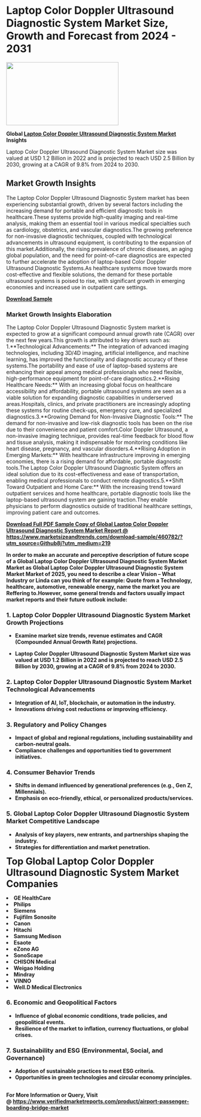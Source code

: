 <H1>Laptop Color Doppler Ultrasound Diagnostic System Market Size, Growth and Forecast from 2024 - 2031</H1><img class="aligncenter size-medium wp-image-584254" src="https://thirdeyenews.in/wp-content/uploads/2024/09/Global-Market-Research-300x168.jpeg" alt="" width="300" height="168" /><p><strong>Global&nbsp;<a href="https://www.marketsizeandtrends.com/download-sample/460782/?utm_source=Github8j?utm_medium=219">Laptop Color Doppler Ultrasound Diagnostic System Market</a> Insights</strong></p><p>Laptop Color Doppler Ultrasound Diagnostic System Market size was valued at USD 1.2 Billion in 2022 and is projected to reach USD 2.5 Billion by 2030, growing at a CAGR of 9.8% from 2024 to 2030.</p><p><h2>Market Growth Insights</h2> The Laptop Color Doppler Ultrasound Diagnostic System market has been experiencing substantial growth, driven by several factors including the increasing demand for portable and efficient diagnostic tools in healthcare.These systems provide high-quality imaging and real-time analysis, making them an essential tool in various medical specialties such as cardiology, obstetrics, and vascular diagnostics.The growing preference for non-invasive diagnostic techniques, coupled with technological advancements in ultrasound equipment, is contributing to the expansion of this market.Additionally, the rising prevalence of chronic diseases, an aging global population, and the need for point-of-care diagnostics are expected to further accelerate the adoption of laptop-based Color Doppler Ultrasound Diagnostic Systems.As healthcare systems move towards more cost-effective and flexible solutions, the demand for these portable ultrasound systems is poised to rise, with significant growth in emerging economies and increased use in outpatient care settings.<p><strong><a href="#">Download Sample</a></strong></p> <h3>Market Growth Insights Elaboration</h3> The Laptop Color Doppler Ultrasound Diagnostic System market is expected to grow at a significant compound annual growth rate (CAGR) over the next few years.This growth is attributed to key drivers such as: 1.**Technological Advancements:** The integration of advanced imaging technologies, including 3D/4D imaging, artificial intelligence, and machine learning, has improved the functionality and diagnostic accuracy of these systems.The portability and ease of use of laptop-based systems are enhancing their appeal among medical professionals who need flexible, high-performance equipment for point-of-care diagnostics.2.**Rising Healthcare Needs:** With an increasing global focus on healthcare accessibility and affordability, portable ultrasound systems are seen as a viable solution for expanding diagnostic capabilities in underserved areas.Hospitals, clinics, and private practitioners are increasingly adopting these systems for routine check-ups, emergency care, and specialized diagnostics.3.**Growing Demand for Non-Invasive Diagnostic Tools:** The demand for non-invasive and low-risk diagnostic tools has been on the rise due to their convenience and patient comfort.Color Doppler Ultrasound, a non-invasive imaging technique, provides real-time feedback for blood flow and tissue analysis, making it indispensable for monitoring conditions like heart disease, pregnancy, and vascular disorders.4.**Rising Adoption in Emerging Markets:** With healthcare infrastructure improving in emerging economies, there is a rising demand for affordable, portable diagnostic tools.The Laptop Color Doppler Ultrasound Diagnostic System offers an ideal solution due to its cost-effectiveness and ease of transportation, enabling medical professionals to conduct remote diagnostics.5.**Shift Toward Outpatient and Home Care:** With the increasing trend toward outpatient services and home healthcare, portable diagnostic tools like the laptop-based ultrasound system are gaining traction.They enable physicians to perform diagnostics outside of traditional healthcare settings, improving patient care and outcomes.<p><strong><a href="#"></p><p><span class=""><strong>Download Full PDF Sample Copy of Global Laptop Color Doppler Ultrasound Diagnostic System Market Report</strong> @ <a href="https://www.marketsizeandtrends.com/download-sample/460782/?utm_source=Github8j?utm_medium=219" target="_blank">https://www.marketsizeandtrends.com/download-sample/460782/?utm_source=Github8j?utm_medium=219</a></span></p><p>In order to make an accurate and perceptive description of future scope of a Global&nbsp;Laptop Color Doppler Ultrasound Diagnostic System Market Market as Global&nbsp;Laptop Color Doppler Ultrasound Diagnostic System Market Market of 2025, you need to describe a clear Vision &ndash; What Industry or Linda can you think of for example: Quote from a Technology, healthcare, automotive, renewable energy, name the market you are Reffering to.However, some general trends and factors usually impact market reports and their future outlook include:</p><h3>1.&nbsp;<strong>Laptop Color Doppler Ultrasound Diagnostic System Market Growth Projections</strong></h3><ul><li>Examine market size trends, revenue estimates and CAGR (Compounded Annual Growth Rate) projections.</li><li><p>Laptop Color Doppler Ultrasound Diagnostic System Market size was valued at USD 1.2 Billion in 2022 and is projected to reach USD 2.5 Billion by 2030, growing at a CAGR of 9.8% from 2024 to 2030.</p></li></ul><h3>2.&nbsp;<strong>Laptop Color Doppler Ultrasound Diagnostic System Market Technological Advancements</strong></h3><ul><li>Integration of AI, IoT, blockchain, or automation in the industry.</li><li>Innovations driving cost reductions or improving efficiency.</li></ul><h3>3.&nbsp;<strong>Regulatory and Policy Changes</strong></h3><ul><li>Impact of global and regional regulations, including sustainability and carbon-neutral goals.</li><li>Compliance challenges and opportunities tied to government initiatives.</li></ul><h3>4.&nbsp;<strong>Consumer Behavior Trends</strong></h3><ul><li>Shifts in demand influenced by generational preferences (e.g., Gen Z, Millennials).</li><li>Emphasis on eco-friendly, ethical, or personalized products/services.</li></ul><h3>5.&nbsp;<strong>Global Laptop Color Doppler Ultrasound Diagnostic System Market Competitive Landscape</strong></h3><ul><li>Analysis of key players, new entrants, and partnerships shaping the industry.</li><li>Strategies for differentiation and market penetration.</li></ul><p data-pm-slice="1 1 []"><span style="color: inherit; font-family: inherit; font-size: 25px;">Top Global Laptop Color Doppler Ultrasound Diagnostic System Market Companies</span></p><div class="" data-test-id=""><p><li>GE HealthCare</li><li> Philips</li><li> Siemens</li><li> Fujifilm Sonosite</li><li> Canon</li><li> Hitachi</li><li> Samsung Medison</li><li> Esaote</li><li> eZono AG</li><li> SonoScape</li><li> CHISON Medical</li><li> Weigao Holding</li><li> Mindray</li><li> VINNO</li><li> Well.D Medical Electronics</li></p></div><h3>6.&nbsp;<strong>Economic and Geopolitical Factors</strong></h3><ul><li>Influence of global economic conditions, trade policies, and geopolitical events.</li><li>Resilience of the market to inflation, currency fluctuations, or global crises.</li></ul><h3>7.&nbsp;<strong>Sustainability and ESG (Environmental, Social, and Governance)</strong></h3><ul><li>Adoption of sustainable practices to meet ESG criteria.</li><li>Opportunities in green technologies and circular economy principles.</li></ul><h2><strong style="font-size: 14px;">For More Information or Query, Visit @&nbsp;</strong><a style="background-color: #ffffff; font-size: 14px;" href="https://www.marketsizeandtrends.com/report/laptop-color-doppler-ultrasound-diagnostic-system-market/" target="_blank">https://www.verifiedmarketreports.com/product/airport-passenger-boarding-bridge-market</a></h2>